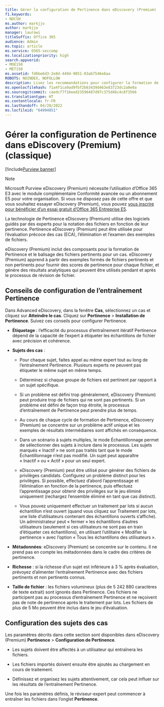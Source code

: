 ```yaml
---
title: Gérer la configuration de Pertinence dans eDiscovery (Premium)
f1.keywords:
- NOCSH
ms.author: markjjo
author: markjjo
manager: laurawi
titleSuffix: Office 365
audience: Admin
ms.topic: article
ms.service: O365-seccomp
ms.localizationpriority: high
search.appverid:
- MOE150
- MET150
ms.assetid: fd6be6d3-2e8d-449d-9851-03ab7546e6aa
ROBOTS: NOINDEX, NOFOLLOW
description: Lisez les recommandations pour configurer la formation de Pertinence dans eDiscovery (Premium) pour noter les fichiers par pertinence et générer des résultats analytiques.
ms.openlocfilehash: f1a4f1ca9ad9fbf2b63439d463e83723dc2a0e0a
ms.sourcegitcommit: caedcf7f16eed23596487d97c375d4bc4c8f3566
ms.translationtype: HT
ms.contentlocale: fr-FR
ms.lasthandoff: 04/20/2022
ms.locfileid: "64994851"
---
```

# <a name="manage-relevance-setup-in-ediscovery-premium-classic"></a>Gérer la configuration de Pertinence dans eDiscovery (Premium) (classique)

[!include[Purview banner](../includes/purview-rebrand-banner.md)]

> [!NOTE]
> Microsoft Purview eDiscovery (Premium) nécessite l’utilisation d’Office 365 E3 avec le module complémentaire Conformité avancée ou un abonnement E5 pour votre organisation. Si vous ne disposez pas de cette offre et que vous souhaitez essayer eDiscovery (Premium), vous pouvez [vous inscrire pour bénéficier d’un essai gratuit d’Office 365 Entreprise E5](https://go.microsoft.com/fwlink/p/?LinkID=698279). 
  
 La technologie de Pertinence eDiscovery (Premium) utilise des logiciels guidés par des experts pour la notation des fichiers en fonction de leur pertinence. Pertinence eDiscovery (Premium) peut être utilisée pour l’évaluation précoce des cas (ECA), l’élimination et l’examen des exemples de fichiers. 
  
 eDiscovery (Premium) inclut des composants pour la formation de Pertinence et le balisage des fichiers pertinents pour un cas. eDiscovery (Premium) apprend à partir des exemples formés de fichiers pertinents et non pertinents pour fournir des scores de pertinence pour chaque fichier, et génère des résultats analytiques qui peuvent être utilisés pendant et après le processus de révision de fichier. 
  
## <a name="guidelines-for-setting-up-relevance-training"></a>Conseils de configuration de l’entraînement Pertinence

 Dans Advanced eDiscovery, dans la fenêtre **Cas**, sélectionnez un cas et cliquez sur **Atteindre le cas**. Cliquez sur **Pertinence** \> **Installation de Pertinence**. Suivez ces conseils pour configurer Pertinence. 
  
- **Étiquetage** : l’efficacité du processus d’entraînement itératif Pertinence dépend de la capacité de l’expert à étiqueter les échantillons de fichier avec précision et cohérence.

- **Sujets des cas** :
  
  - Pour chaque sujet, faites appel au même expert tout au long de l’entraînement Pertinence. Plusieurs experts ne peuvent pas étiqueter le même sujet en même temps.
  
  - Déterminez si chaque groupe de fichiers est pertinent par rapport à un sujet spécifique.

  - Si un problème est défini trop généralement, eDiscovery (Premium) peut produire trop de fichiers qui ne sont pas pertinents. Si un problème est défini de façon trop étroite, le processus d’entraînement de Pertinence peut prendre plus de temps. 

  - Au cours de chaque cycle de formation de Pertinence, eDiscovery (Premium) se concentre sur un problème actif unique et les exemples de résultats intermédiaires sont affichés en conséquence.

  - Dans un scénario à sujets multiples, le mode Échantillonnage permet de sélectionner des sujets à inclure dans le processus. Les sujets marqués « Inactif » ne sont pas traités tant que le mode Échantillonnage n’est pas modifié. Un sujet peut apparaître « Inactif » ou « Actif » pour un seul expert.

  - eDiscovery (Premium) peut être utilisé pour générer des fichiers de privilèges candidats. Configurez un problème distinct pour les privilèges. Si possible, effectuez d’abord l’apprentissage et l’élimination en fonction de la pertinence, puis effectuez l’apprentissage pour obtenir des privilèges sur le jeu éliminé uniquement (rechargez l’ensemble éliminé en tant que cas distinct). 

  - Vous pouvez uniquement effectuer un traitement par lots si aucun échantillon n’est ouvert (quand vous cliquez sur Traitement par lots, une liste d’utilisateurs contenant des échantillons ouverts s’affiche). Un administrateur peut « fermer » les échantillons d’autres utilisateurs (seulement si ces utilisateurs ne sont pas en train d’étiqueter ces échantillons), en utilisant l’utilitaire « Modifier la pertinence » avec l’option « Tous les échantillons des utilisateurs ».

- **Métadonnées**: eDiscovery (Premium) se concentre sur le contenu. Il ne prend pas en compte les métadonnées dans le cadre des critères de pertinence.

- **Richesse** : si la richesse d’un sujet est inférieure à 3 % après évaluation, prévoyez d’alimenter l’entraînement Pertinence avec des fichiers pertinents et non pertinents connus.

- **Taille de fichier** : les fichiers volumineux (plus de 5 242 880 caractères de texte extrait) sont ignorés dans Pertinence. Ces fichiers ne participent pas au processus d’entraînement Pertinence et ne reçoivent pas de note de pertinence après le traitement par lots. Les fichiers de plus de 5 Mo peuvent être inclus dans le jeu d’évaluation.

## <a name="setting-up-case-issues"></a>Configuration des sujets des cas

Les paramètres décrits dans cette section sont disponibles dans eDiscovery (Premium) **Pertinence** \> **Configuration de Pertinence**.
  
- Les sujets doivent être affectés à un utilisateur qui entraînera les fichiers.

- Les fichiers importés doivent ensuite être ajoutés au chargement en cours de traitement.

- Définissez et organisez les sujets attentivement, car cela peut influer sur les résultats de l’entraînement Pertinence.

Une fois les paramètres définis, le réviseur-expert peut commencer à entraîner les fichiers dans l’onglet **Pertinence**.

